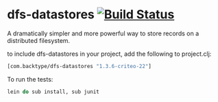 # dfs-datastores [![Build Status](https://secure.travis-ci.org/criteo-forks/dfs-datastores.png?branch=criteo)](http://travis-ci.org/criteo-forks/dfs-datastores)

A dramatically simpler and more powerful way to store records on a distributed filesystem.

to include dfs-datastores in your project, add the following to project.clj:

```clojure
[com.backtype/dfs-datastores "1.3.6-criteo-22"]
```

To run the tests:

```clojure
lein do sub install, sub junit
```
